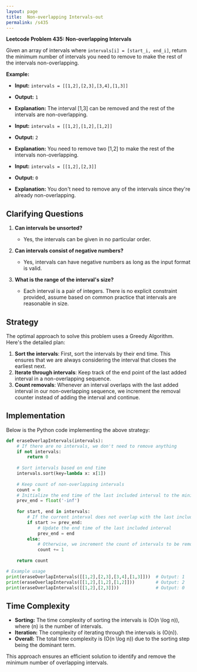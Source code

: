 ```yaml
---
layout: page
title:  Non-overlapping Intervals-out
permalink: /s435
---
```

**Leetcode Problem 435: Non-overlapping Intervals**

Given an array of intervals where `intervals[i] = [start_i, end_i]`, return the minimum number of intervals you need to remove to make the rest of the intervals non-overlapping.

**Example:**
- **Input:** `intervals = [[1,2],[2,3],[3,4],[1,3]]`
- **Output:** `1`
- **Explanation:** The interval [1,3] can be removed and the rest of the intervals are non-overlapping.

- **Input:** `intervals = [[1,2],[1,2],[1,2]]`
- **Output:** `2`
- **Explanation:** You need to remove two [1,2] to make the rest of the intervals non-overlapping.

- **Input:** `intervals = [[1,2],[2,3]]`
- **Output:** `0`
- **Explanation:** You don't need to remove any of the intervals since they're already non-overlapping.

## Clarifying Questions
1. **Can intervals be unsorted?**
   - Yes, the intervals can be given in no particular order.

2. **Can intervals consist of negative numbers?**
   - Yes, intervals can have negative numbers as long as the input format is valid.

3. **What is the range of the interval's size?**
   - Each interval is a pair of integers. There is no explicit constraint provided, assume based on common practice that intervals are reasonable in size.

## Strategy
The optimal approach to solve this problem uses a Greedy Algorithm. Here's the detailed plan:
1. **Sort the intervals**: First, sort the intervals by their end time. This ensures that we are always considering the interval that closes the earliest next.
2. **Iterate through intervals**: Keep track of the end point of the last added interval in a non-overlapping sequence.
3. **Count removals**: Whenever an interval overlaps with the last added interval in our non-overlapping sequence, we increment the removal counter instead of adding the interval and continue.

## Implementation

Below is the Python code implementing the above strategy:

```python
def eraseOverlapIntervals(intervals):
    # If there are no intervals, we don't need to remove anything
    if not intervals:
        return 0
    
    # Sort intervals based on end time
    intervals.sort(key=lambda x: x[1])
    
    # Keep count of non-overlapping intervals
    count = 0
    # Initialize the end time of the last included interval to the minimum possible
    prev_end = float('-inf')
    
    for start, end in intervals:
        # If the current interval does not overlap with the last included interval
        if start >= prev_end:
            # Update the end time of the last included interval
            prev_end = end
        else:
            # Otherwise, we increment the count of intervals to be removed
            count += 1
    
    return count

# Example usage
print(eraseOverlapIntervals([[1,2],[2,3],[3,4],[1,3]]))  # Output: 1
print(eraseOverlapIntervals([[1,2],[1,2],[1,2]]))        # Output: 2
print(eraseOverlapIntervals([[1,2],[2,3]]))              # Output: 0
```

## Time Complexity
- **Sorting:** The time complexity of sorting the intervals is \(O(n \log n)\), where \(n\) is the number of intervals.
- **Iteration:** The complexity of iterating through the intervals is \(O(n)\).
- **Overall:** The total time complexity is \(O(n \log n)\) due to the sorting step being the dominant term.

This approach ensures an efficient solution to identify and remove the minimum number of overlapping intervals.